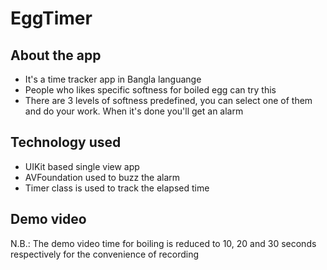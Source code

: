 # EggTimer

## About the app

* It's a time tracker app in Bangla languange
* People who likes specific softness for boiled egg can try this
* There are 3 levels of softness predefined, you can select one of them and do your work. When it's done you'll get an alarm

## Technology used

* UIKit based single view app
* AVFoundation used to buzz the alarm
* Timer class is used to track the elapsed time

## Demo video


N.B.: The demo video time for boiling is reduced to 10, 20 and 30 seconds respectively for the convenience of recording


